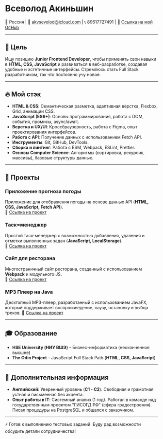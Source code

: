 # Всеволод Акиньшин

📍 Россия  |  📧 akvsevolod@icloud.com  |  📞 89617727491  |  🔗 [Ссылка на мой GitHub](https://github.com/PDLIF)

---

## 🎯 Цель
Ищу позицию **Junior Frontend Developer**, чтобы применять свои навыки в **HTML, CSS, JavaScript** и развиваться в веб-разработке, создавая удобные и эстетичные интерфейсы. Стремлюсь стать Full Stack разработчиком, так что постоянно учу новое.

---

## 🔥 Мой стэк
- **HTML & CSS**: Семантическая разметка, адаптивная вёрстка, Flexbox, Grid, анимации CSS.
- **JavaScript (ES6+)**: Основы программирования, работа с DOM, события, промисы, async/await.
- **Верстка и UX/UI**: Кроссбраузерность, работа с Figma, опыт проектирования интерфейсов.
- **Работа с API**: Получение данных с использованием Fetch API.
- **Инструменты**: Git, GitHub, DevTools.
- **Сборка и линтинг**: Работа с ESM, Webpack, ESLint, Prettier.
- **Основы Computer Science**: Алгоритмы (сортировка, рекурсия, массивы), базовые структуры данных.

---

## 📌 Проекты
### **Приложение прогноза погоды**  
Приложение для отображения погоды на основе данных API (**HTML, CSS, JavaScript, Fetch API**).  
🔗 [Ссылка на проект](https://github.com/PDLIF/weather-app-TOP)

### **Таск=менеджер**  
Простой таск-менеджер с возможностью добавления, удаления и отметки выполненных задач (**JavaScript, LocalStorage**).  
🔗 [Ссылка на проект](https://github.com/PDLIF/to-do-list-TOP)

### **Сайт для ресторана**  
Многостраничный сайт ресторана, созданный с использованием **Webpack** и модульного JS.  
🔗 [Ссылка на проект](https://github.com/PDLIF/restaurant-page-TOP)

### **MP3 Плеер на Java**
Десктопный MP3-плеер, разработанный с использованием JavaFX, который поддерживает воспроизведение, паузу, остановку и выбор треков.
🔗 [Ссылка на проект](https://github.com/PDLIF/java-mp3-player-HSE)

---

## 🎓 Образование
- **HSE University (НИУ ВШЭ)** – Бизнес-информатика (неоконченное высшее)
- **The Odin Project** – JavaScript Full Stack Path (**HTML, CSS, JavaScript**)

---

## 📌 Дополнительная информация
- **Английский**: Уверенный уровень (**C1 - C2**). Свободная и грамотная устная и письменная без акцента.
- **Опыт работы в IT**: Системный анализ (1 год). Работал в команде над государственным проектом "ГИСОГД РФ" (сфера градостроения). Писал процедуры на PostgreSQL и общался с заказчиком. 

---

⚡ Готов к выполнению тестовых заданий. Буду рад возможности обсудить детали сотрудничества!
